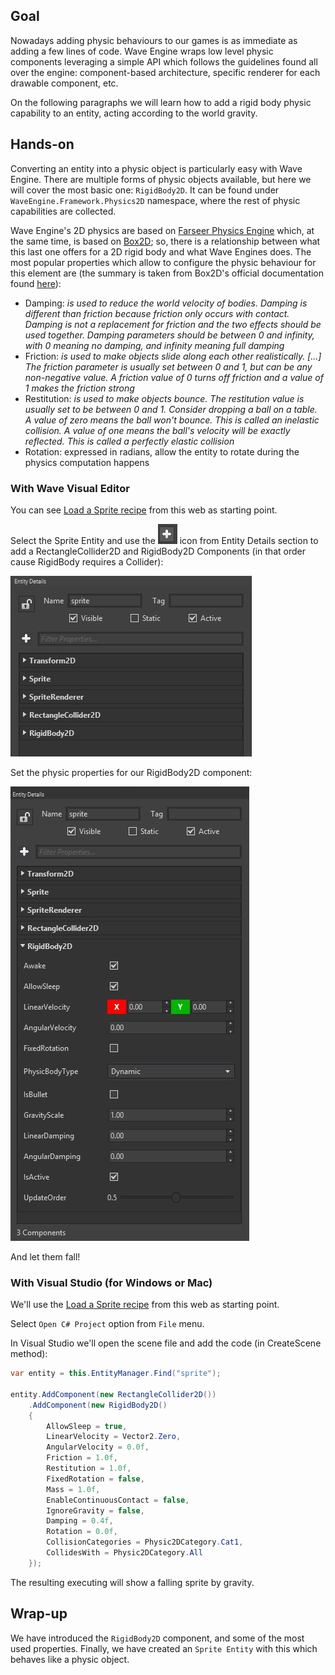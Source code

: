 ## Goal

Nowadays adding physic behaviours to our games is as immediate as adding a few lines of code. Wave Engine wraps low level physic components leveraging a simple API which follows the guidelines found all over the engine: component-based architecture, specific renderer for each drawable component, etc.

On the following paragraphs we will learn how to add a rigid body physic capability to an entity, acting according to the world gravity.

## Hands-on

Converting an entity into a physic object is particularly easy with Wave Engine. There are multiple forms of physic objects available, but here we will cover the most basic one: `RigidBody2D`. It can be found under `WaveEngine.Framework.Physics2D` namespace, where the rest of physic capabilities are collected.

Wave Engine's 2D physics are based on [Farseer Physics Engine](https://farseerphysics.codeplex.com/) which, at the same time, is based on [Box2D](http://box2d.org/); so, there is a relationship between what this last one offers for a 2D rigid body and what Wave Engines does. The most popular properties which allow to configure the physic behaviour for this element are (the summary is taken from Box2D's official documentation found [here](http://box2d.org/manual.pdf)):
 * Damping: _is used to reduce the world velocity of bodies. Damping is different than friction because friction only occurs with contact. Damping is not a replacement for friction and the two effects should be used together. Damping parameters should be between 0 and infinity, with 0 meaning no damping, and infinity meaning full damping_
 * Friction: _is used to make objects slide along each other realistically. [...] The friction parameter is usually set between 0 and 1, but can be any non-negative value. A friction value of 0 turns off friction and a value of 1 makes the friction strong_
 * Restitution: _is used to make objects bounce. The restitution value is usually set to be between 0 and 1. Consider dropping a ball on a table. A value of zero means the ball won't bounce. This is called an inelastic collision. A value of one means the ball's velocity will be exactly reflected. This is called a perfectly elastic collision_
 * Rotation: expressed in radians, allow the entity to rotate during the physics computation happens

### With Wave Visual Editor

You can see [Load a Sprite recipe](Load-a-Sprite-(Image).md) from this web as starting point.

Select the Sprite Entity and use the ![](images/ApplyPhysicToMyModel/Physics2DPlusIcon.jpg) icon from Entity Details section to add a RectangleCollider2D and RigidBody2D Components (in that order cause RigidBody requires a Collider):

![](images/ApplyPhysicToMyModel/Physics2DEntityDetails.jpg)

Set the physic properties for our RigidBody2D component:

![](images/ApplyPhysicToMyModel/Physics3DEntityDetailsRigidBody2D.jpg)

And let them fall!

### With Visual Studio (for Windows or Mac)

We'll use the [Load a Sprite recipe](Load-a-Sprite-(Image).md) from this web as starting point.

Select ``Open C# Project`` option from ``File`` menu.

In Visual Studio we'll open the scene file and add the code (in CreateScene method):

```c#
var entity = this.EntityManager.Find("sprite");

entity.AddComponent(new RectangleCollider2D())
	.AddComponent(new RigidBody2D()
	{
		AllowSleep = true,
		LinearVelocity = Vector2.Zero,
		AngularVelocity = 0.0f,
		Friction = 1.0f,
		Restitution = 1.0f,
		FixedRotation = false,
		Mass = 1.0f,
		EnableContinuousContact = false,
		IgnoreGravity = false,
		Damping = 0.4f,
		Rotation = 0.0f,
		CollisionCategories = Physic2DCategory.Cat1,
		CollidesWith = Physic2DCategory.All
	});
```

The resulting executing will show a falling sprite by gravity.

## Wrap-up

We have introduced the `RigidBody2D` component, and some of the most used properties. Finally, we have created an `Sprite Entity` with this which behaves like a physic object.